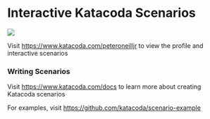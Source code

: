 # Interactive Katacoda Scenarios

[![](http://shields.katacoda.com/katacoda/peteroneilljr/count.svg)](https://www.katacoda.com/peteroneilljr "Get your profile on Katacoda.com")

Visit https://www.katacoda.com/peteroneilljr to view the profile and interactive scenarios

### Writing Scenarios
Visit https://www.katacoda.com/docs to learn more about creating Katacoda scenarios

For examples, visit https://github.com/katacoda/scenario-example
